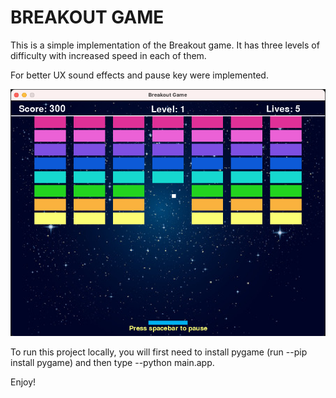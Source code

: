 # BREAKOUT GAME

This is a simple implementation of the Breakout game. It has three levels of difficulty with increased speed in each of them.

For better UX sound effects and pause key were implemented.

![game display](media/breakout.png)

To run this project locally, you will first need to install pygame (run --pip install pygame) and then type --python main.app.

Enjoy!